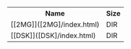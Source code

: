 <table>
<tr><th>Name</th><th>Size</th></tr>
<tr><td>[[2MG]]([2MG]/index.html)</td><td>DIR</td></tr>
<tr><td>[[DSK]]([DSK]/index.html)</td><td>DIR</td></tr>
</table>
